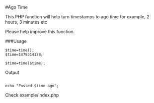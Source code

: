 #Ago Time

This PHP function will help turn timestamps to ago time for example, 2 hours, 3 minutes etc

Please help improve this function.

###Usage

```
$time=time();
$time=1479314178;

$time=time($time);
```
Output

```

echo "Posted $time ago";
```

Check example/index.php 